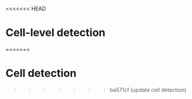 <<<<<<< HEAD
# Cell-level detection
=======
# Cell detection
>>>>>>> ba571cf (update cell detection)
